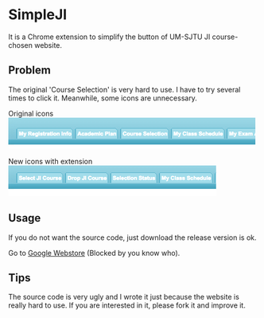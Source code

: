 # SimpleJI

It is a Chrome extension to simplify the button of UM-SJTU JI course-chosen website.

## Problem

The original 'Course Selection' is very hard to use. I have to try several times to click it. Meanwhile, some icons are unnecessary.

Original icons
![before](before.png)

New icons with extension
![after](after.png)

## Usage

If you do not want the source code, just download the release version is ok.

Go to [Google Webstore](https://chrome.google.com/webstore/detail/simpleji-%E5%AF%86%E9%99%A2%E9%80%89%E8%AF%BE%E7%BD%91%E7%AE%80%E5%8C%96/cnigahobbdabgapnnfklmnmnmhacbhdg/related?hl=en-US) (Blocked by you know who).

## Tips

The source code is very ugly and I wrote it just because the website is really hard to use. If you are interested in it, please fork it and improve it.

